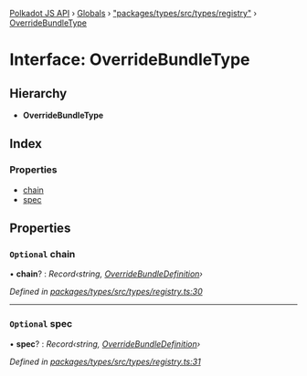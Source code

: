 [Polkadot JS API](../README.md) › [Globals](../globals.md) › ["packages/types/src/types/registry"](../modules/_packages_types_src_types_registry_.md) › [OverrideBundleType](_packages_types_src_types_registry_.overridebundletype.md)

# Interface: OverrideBundleType

## Hierarchy

* **OverrideBundleType**

## Index

### Properties

* [chain](_packages_types_src_types_registry_.overridebundletype.md#optional-chain)
* [spec](_packages_types_src_types_registry_.overridebundletype.md#optional-spec)

## Properties

### `Optional` chain

• **chain**? : *Record‹string, [OverrideBundleDefinition](_packages_types_src_types_registry_.overridebundledefinition.md)›*

*Defined in [packages/types/src/types/registry.ts:30](https://github.com/polkadot-js/api/blob/01a36a994/packages/types/src/types/registry.ts#L30)*

___

### `Optional` spec

• **spec**? : *Record‹string, [OverrideBundleDefinition](_packages_types_src_types_registry_.overridebundledefinition.md)›*

*Defined in [packages/types/src/types/registry.ts:31](https://github.com/polkadot-js/api/blob/01a36a994/packages/types/src/types/registry.ts#L31)*
